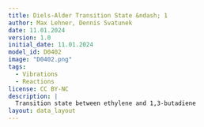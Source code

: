 ```yaml
---
title: Diels-Alder Transition State &ndash; 1
author: Max Lehner, Dennis Svatunek
date: 11.01.2024
version: 1.0
initial_date: 11.01.2024
model_id: D0402
image: "D0402.png"
tags: 
  - Vibrations
  - Reactions
license: CC BY-NC
description: |
  Transition state between ethylene and 1,3-butadiene
layout: data_layout
---
```

<script src="https://code.jquery.com/jquery-3.6.0.min.js"></script>
<script src="https://3Dmol.org/build/3Dmol-min.js"></script>
<div style="text-align: center;">
<div id="D0402" style="margin: auto; width: 400px; height: 400px;"></div>
</div>
<script>
(function() {
  $(document).ready(function() {
    var viewer = $3Dmol.createViewer("D0402", {defaultcolors: $3Dmol.elementColors.Jmol});
    var xyz = `16 
    * (null), Energy   -276.0000000  
    C -1.609390 -0.693786 -0.228737  0.40  -0.08   0.13
	C -1.607883  0.696798 -0.229117  0.40   0.08   0.13
	C  0.470743  1.451640  0.498386 -0.36  -0.13  -0.12
	C  1.333020  0.708618 -0.298142 -0.02  -0.05  -0.02
	C  1.331206 -0.711330 -0.298232 -0.02   0.05  -0.02
	C  0.467194 -1.452328  0.498381 -0.36   0.13  -0.12
	H  0.416842  2.547074  0.388711 -0.29  -0.11  -0.07
	H -1.484881  1.251719 -1.170809 -0.08  -0.03  -0.01
	H -2.093806  1.252281  0.588655 -0.03  -0.04  -0.04
	H  0.125301 -1.063021  1.468280  0.13  -0.01   0.12
	H -1.487617 -1.249271 -1.170253 -0.08   0.03  -0.01
	H  0.410763 -2.547633  0.388638 -0.29   0.11  -0.07
	H -2.096750 -1.247686  0.589248 -0.03   0.04  -0.04
	H  0.127519  1.062863  1.468011  0.13   0.01   0.12
	H  1.885070 -1.226223 -1.102955  0.06  -0.01   0.08
	H  1.888224  1.222224 -1.102764  0.06   0.01   0.08
    `; 
    viewer.addModel(xyz, "xyz");
    viewer.vibrate(10, 0.8, true);
    viewer.setStyle({}, {stick: {radius: 0.15}, sphere: {scale: 0.25}});
    viewer.zoomTo();
    viewer.zoom(1.4);
    viewer.setBackgroundColor('#f9f9f9');
    viewer.rotate(80, {x: 1, y: 0, z: 0});
	viewer.setView([0.12027781249999998,-0.0001211874999999113,-0.01795631250000003,130.68219630192718,-0.006246902851450353,0.16876950883486358,0.7346235428630277,0.6571195320212124]);
    viewer.setViewStyle({style: 'outline', color: 'black', width: 0.02});
    viewer.animate({loop: 'backandforth', interval: 100, reps: 0});
    viewer.render();
$("#D0402").css("position", "relative");
  });
})(); 
</script>
